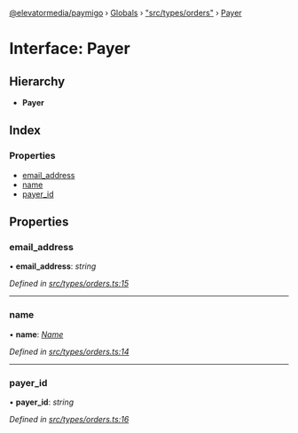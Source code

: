 [@elevatormedia/paymigo](../README.md) › [Globals](../globals.md) › ["src/types/orders"](../modules/_src_types_orders_.md) › [Payer](_src_types_orders_.payer.md)

# Interface: Payer

## Hierarchy

-   **Payer**

## Index

### Properties

-   [email_address](_src_types_orders_.payer.md#email_address)
-   [name](_src_types_orders_.payer.md#name)
-   [payer_id](_src_types_orders_.payer.md#payer_id)

## Properties

### email_address

• **email_address**: _string_

_Defined in [src/types/orders.ts:15](https://github.com/ELEVATORmedia/paymigo/blob/7be1a84/src/types/orders.ts#L15)_

---

### name

• **name**: _[Name](_src_types_orders_.name.md)_

_Defined in [src/types/orders.ts:14](https://github.com/ELEVATORmedia/paymigo/blob/7be1a84/src/types/orders.ts#L14)_

---

### payer_id

• **payer_id**: _string_

_Defined in [src/types/orders.ts:16](https://github.com/ELEVATORmedia/paymigo/blob/7be1a84/src/types/orders.ts#L16)_
